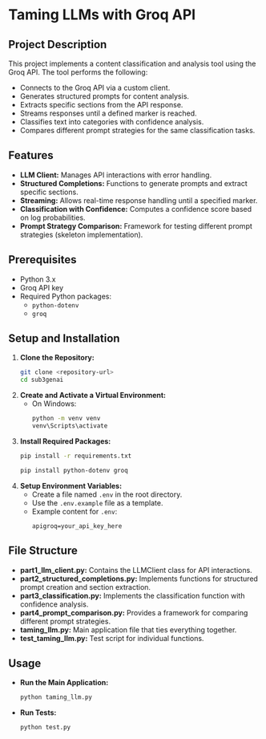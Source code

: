 # Taming LLMs with Groq API

## Project Description
This project implements a content classification and analysis tool using the Groq API. The tool performs the following:
- Connects to the Groq API via a custom client.
- Generates structured prompts for content analysis.
- Extracts specific sections from the API response.
- Streams responses until a defined marker is reached.
- Classifies text into categories with confidence analysis.
- Compares different prompt strategies for the same classification tasks.

## Features
- **LLM Client:** Manages API interactions with error handling.
- **Structured Completions:** Functions to generate prompts and extract specific sections.
- **Streaming:** Allows real-time response handling until a specified marker.
- **Classification with Confidence:** Computes a confidence score based on log probabilities.
- **Prompt Strategy Comparison:** Framework for testing different prompt strategies (skeleton implementation).

## Prerequisites
- Python 3.x
- Groq API key
- Required Python packages:
  - `python-dotenv`
  - `groq`

## Setup and Installation
1. **Clone the Repository:**
   ```bash
   git clone <repository-url>
   cd sub3genai
   ```
2. **Create and Activate a Virtual Environment:**
   - On Windows:
     ```bash
     python -m venv venv
     venv\Scripts\activate
     ```
3. **Install Required Packages:**
   ```bash
   pip install -r requirements.txt
   ```
   ```bash
   pip install python-dotenv groq
   ```
4. **Setup Environment Variables:**
   - Create a file named `.env` in the root directory.
   - Use the `.env.example` file as a template.
   - Example content for `.env`:
     ```dotenv
     apigroq=your_api_key_here
     ```

## File Structure
- **part1_llm_client.py:** Contains the LLMClient class for API interactions.
- **part2_structured_completions.py:** Implements functions for structured prompt creation and section extraction.
- **part3_classification.py:** Implements the classification function with confidence analysis.
- **part4_prompt_comparison.py:** Provides a framework for comparing different prompt strategies.
- **taming_llm.py:** Main application file that ties everything together.
- **test_taming_llm.py:** Test script for individual functions.

## Usage
- **Run the Main Application:**
  ```bash
  python taming_llm.py
  ```
- **Run Tests:**
  ```bash
  python test.py
  ```
